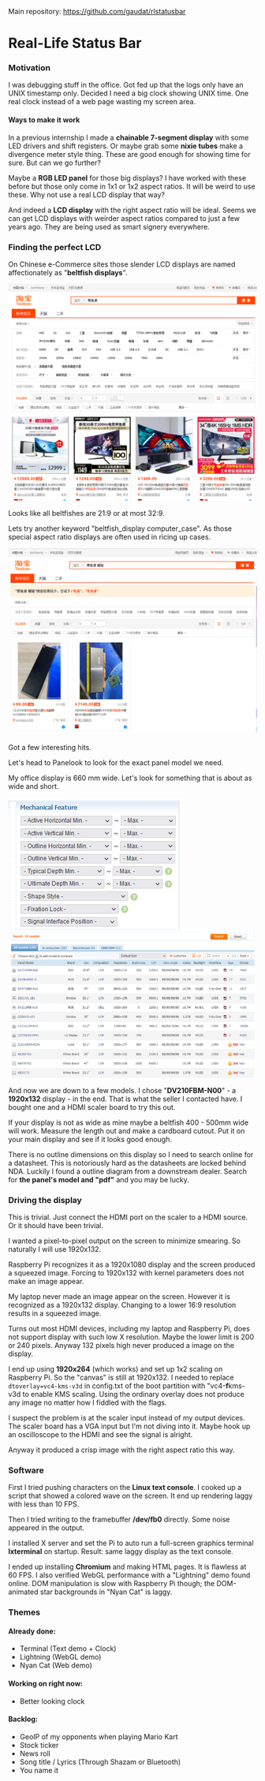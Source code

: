 Main repository: https://github.com/gaudat/rlstatusbar

# Real-Life Status Bar

### Motivation
I was debugging stuff in the office. Got fed up that the logs only have an UNIX timestamp only. Decided I need a big clock showing UNIX time. One real clock instead of a web page wasting my screen area.

#### Ways to make it work
In a previous internship I made a **chainable 7-segment display** with some LED drivers and shift registers. Or maybe grab some **nixie tubes** make a divergence meter style thing. These are good enough for showing time for sure. But can we go further?

Maybe a **RGB LED panel** for those big displays? I have worked with these before but those only come in 1x1 or 1x2 aspect ratios. It will be weird to use these. Why not use a real LCD display that way?

And indeed a **LCD display** with the right aspect ratio will be ideal. Seems we can get LCD displays with weirder aspect ratios compared to just a few years ago. They are being used as smart signery everywhere.

### Finding the perfect LCD

On Chinese e-Commerce sites those slender LCD displays are named affectionately as "**beltfish displays**". 

![Taobao search results for "Beltfish display"](tao_beltfish.png)

Looks like all beltfishes are 21:9 or at most 32:9. 

Lets try another keyword "beltfish_display computer_case". As those special aspect ratio displays are often used in ricing up cases.

![Taobao search results for "Beltfish display computer case"](tao_beltfish_2.png)

Got a few interesting hits.

Let's head to Panelook to look for the exact panel model we need.

My office display is 660 mm wide. Let's look for something that is about as wide and short.

![Panelook advanced search, unfilled](pl_1.png)
![Panelook search results for X dimension > 500 mm and Y dimension < 100 mm](pl_res.png)

And now we are down to a few models. I chose "**DV210FBM-N00**" - a **1920x132** display - in the end. That is what the seller I contacted have. I bought one and a HDMI scaler board to try this out.

If your display is not as wide as mine maybe a beltfish 400 - 500mm wide will work. Measure the length out and make a cardboard cutout. Put it on your main display and see if it looks good enough.

There is no outline dimensions on this display so I need to search online for a datasheet. This is notoriously hard as the datasheets are locked behind NDA. Luckily I found a outline diagram from a downstream dealer. Search for **the panel's model and "pdf"** and you may be lucky.

### Driving the display
This is trivial. Just connect the HDMI port on the scaler to a HDMI source. Or it should have been trivial. 

I wanted a pixel-to-pixel output on the screen to minimize smearing. So naturally I will use 1920x132.

Raspberry Pi recognizes it as a 1920x1080 display and the screen produced a squeezed image. Forcing to 1920x132 with kernel parameters does not make an image appear.

My laptop never made an image appear on the screen. However it is recognized as a 1920x132 display. Changing to a lower 16:9 resolution results in a squeezed image.

Turns out most HDMI devices, including my laptop and Raspberry Pi, does not support display with such low X resolution. Maybe the lower limit is 200 or 240 pixels. Anyway 132 pixels high never produced a image on the display.

I end up using **1920x264** (which works) and set up 1x2 scaling on Raspberry Pi. So the "canvas" is still at 1920x132. I needed to replace `dtoverlay=vc4-kms-v3d` in config.txt of the boot partition with "vc4-**f**kms-v3d to enable KMS scaling. Using the ordinary overlay does not produce any image no matter how I fiddled with the flags.

I suspect the problem is at the scaler input instead of my output devices. The scaler board has a VGA input but I'm not diving into it. Maybe hook up an oscilloscope to the HDMI and see the signal is alright.

Anyway it produced a crisp image with the right aspect ratio this way.

### Software

First I tried pushing characters on the **Linux text console**. I cooked up a script that showed a colored wave on the screen. It end up rendering laggy with less than 10 FPS.

Then I tried writing to the framebuffer **/dev/fb0** directly. Some noise appeared in the output. 

I installed X server and set the Pi to auto run a full-screen graphics terminal **lxterminal** on startup. Result: same laggy display as the text console.

I ended up installing **Chromium** and making HTML pages. It is flawless at 60 FPS. I also verified WebGL performance with a "Lightning" demo found online. DOM manipulation is slow with Raspberry Pi though; the DOM-animated star backgrounds in "Nyan Cat" is laggy.

### Themes
#### Already done:
* Terminal (Text demo + Clock)
* Lightning (WebGL demo)
* Nyan Cat (Web demo)

#### Working on right now:
* Better looking clock

#### Backlog:
* GeoIP of my opponents when playing Mario Kart
* Stock ticker
* News roll
* Song title / Lyrics (Through Shazam or Bluetooth)
* You name it